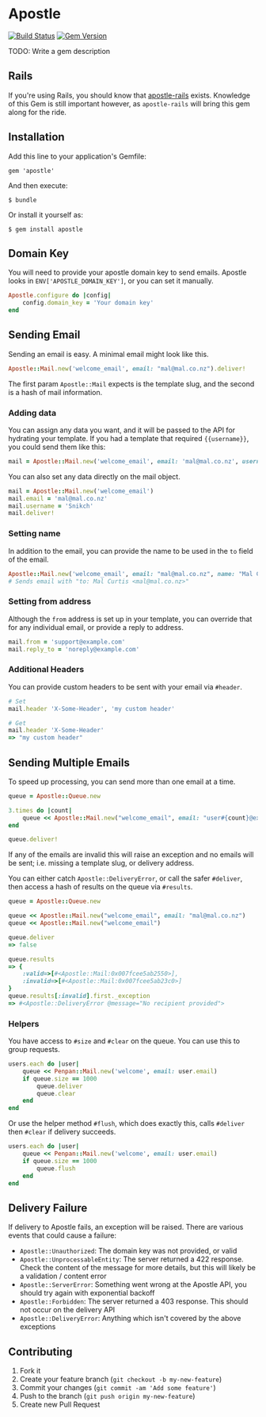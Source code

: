 # Apostle
[![Build Status](https://travis-ci.org/apostle/apostle-ruby.png?branch=master)](https://travis-ci.org/apostle/apostle-ruby)
[![Gem Version](https://badge.fury.io/rb/apostle.png)](http://badge.fury.io/rb/apostle)

TODO: Write a gem description

## Rails
If you're using Rails, you should know that [apostle-rails](https://github.com/apostle/apostle-rails) exists. Knowledge of this Gem is still important however, as `apostle-rails` will bring this gem along for the ride.

## Installation

Add this line to your application's Gemfile:

    gem 'apostle'

And then execute:

    $ bundle

Or install it yourself as:

    $ gem install apostle

## Domain Key

You will need to provide your apostle domain key to send emails. Apostle looks in `ENV['APOSTLE_DOMAIN_KEY']`, or you can set it manually.

```ruby
Apostle.configure do |config|
	config.domain_key = 'Your domain key'
end
```

## Sending Email

Sending an email is easy. A minimal email might look like this.

```ruby
Apostle::Mail.new('welcome_email', email: "mal@mal.co.nz").deliver!
```
The first param `Apostle::Mail` expects is the template slug, and the second is a hash of mail information.

### Adding data

You can assign any data you want, and it will be passed to the API for hydrating your template. If you had a template that required `{{username}}`, you could send them like this:

```ruby
mail = Apostle::Mail.new('welcome_email', email: 'mal@mal.co.nz', username: 'Snikch').deliver!
```

You can also set any data directly on the mail object.

```ruby
mail = Apostle::Mail.new('welcome_email')
mail.email = 'mal@mal.co.nz'
mail.username = 'Snikch'
mail.deliver!
```

### Setting name

In addition to the email, you can provide the name to be used in the `to` field of the email.

```ruby
Apostle::Mail.new('welcome_email', email: "mal@mal.co.nz", name: "Mal Curtis").deliver!
# Sends email with "to: Mal Curtis <mal@mal.co.nz>"
```

### Setting from address

Although the `from` address is set up in your template, you can override that for any individual email, or provide a reply to address.

```ruby
mail.from = 'support@example.com'
mail.reply_to = 'noreply@example.com'
```


### Additional Headers

You can provide custom headers to be sent with your email via `#header`.

```ruby
# Set
mail.header 'X-Some-Header', 'my custom header'

# Get
mail.header 'X-Some-Header'
=> "my custom header"
```

## Sending Multiple Emails

To speed up processing, you can send more than one email at a time.

```ruby
queue = Apostle::Queue.new

3.times do |count|
	queue << Apostle::Mail.new("welcome_email", email: "user#{count}@example.com")
end

queue.deliver!
```

If any of the emails are invalid this will raise an exception and no emails will be sent; i.e. missing a template slug, or delivery address.

You can either catch `Apostle::DeliveryError`, or call the safer `#deliver`, then access a hash of results on the queue via `#results`.

```ruby
queue = Apostle::Queue.new

queue << Apostle::Mail.new("welcome_email", email: "mal@mal.co.nz")
queue << Apostle::Mail.new("welcome_email")

queue.deliver
=> false

queue.results
=> {
	:valid=>[#<Apostle::Mail:0x007fcee5ab2550>],
	:invalid=>[#<Apostle::Mail:0x007fcee5ab23c0>]
}
queue.results[:invalid].first._exception
=> #<Apostle::DeliveryError @message="No recipient provided">
```

### Helpers

You have access to `#size` and `#clear` on the queue. You can use this to group requests.

```ruby
users.each do |user|
	queue << Penpan::Mail.new('welcome', email: user.email)
	if queue.size == 1000
		queue.deliver
		queue.clear
	end
end
```

Or use the helper method `#flush`, which does exactly this, calls `#deliver` then `#clear` if delivery succeeds.

```ruby
users.each do |user|
	queue << Penpan::Mail.new('welcome', email: user.email)
	if queue.size == 1000
		queue.flush
	end
end
```

## Delivery Failure

If delivery to Apostle fails, an exception will be raised. There are various events that could cause a failure:

* `Apostle::Unauthorized`: The domain key was not provided, or valid
* `Apostle::UnprocessableEntity`: The server returned a 422 response. Check the content of the message for more details, but this will likely be a validation / content error
* `Apostle::ServerError`: Something went wrong at the Apostle API, you should try again with exponential backoff
* `Apostle::Forbidden`: The server returned a 403 response. This should not occur on the delivery API
* `Apostle::DeliveryError`: Anything which isn't covered by the above exceptions

## Contributing

1. Fork it
2. Create your feature branch (`git checkout -b my-new-feature`)
3. Commit your changes (`git commit -am 'Add some feature'`)
4. Push to the branch (`git push origin my-new-feature`)
5. Create new Pull Request
